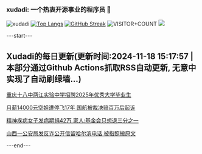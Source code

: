 ### xudadi: 一个热衷开源事业的程序员 👋

![xudadi](https://github-readme-stats-git-masterorgs-github-readme-stats-team.vercel.app/api?username=xudadi)
[![Top Langs](https://github-readme-stats.vercel.app/api/top-langs/?username=xudadi)](https://github.com/anuraghazra/github-readme-stats)
[![GitHub Streak](https://streak-stats.demolab.com?user=xudadi&locale=zh_Hans)](https://git.io/streak-stats)
![VISITOR+COUNT](https://komarev.com/ghpvc/?username=xudadi&label=VISITOR+COUNT)
![](https://raw.githubusercontent.com/xudadi/xudadi/main/assets/github-contribution-grid-snake.svg)


---start---

## Xudadi的每日更新(更新时间:2024-11-18 15:17:57 | 本部分通过Github Actions抓取RSS自动更新, 无意中实现了自动刷绿墙...)

[重庆十八中两江实验中学招聘2025年优秀大学毕业生](https://www.gongkaoleida.com/article/2196999)

[月薪14000元空姐遭停飞17年 国航被裁决赔百万后起诉](https://m.163.com/news/article/JH8VH01G053469LG.html)

[精神疾病女子发病期捐42万 家人:基金会只想退三分之一](https://m.163.com/news/article/JH8VGVHR053469LG.html)

[山西一公安局发反诈公开信留哈尔滨电话 被指照搬原文](https://m.163.com/news/article/JH8TQ3MB053469LG.html)

---end---
